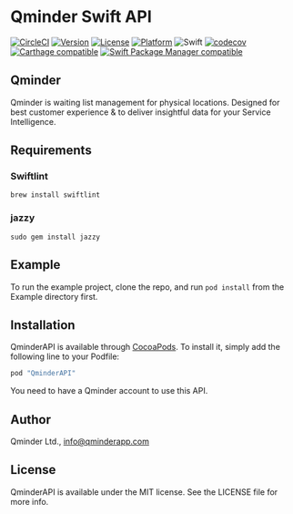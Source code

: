 # Qminder Swift API

[![CircleCI](https://circleci.com/gh/Qminder/swift-api.svg?style=svg)](https://circleci.com/gh/Qminder/swift-api)
[![Version](https://img.shields.io/cocoapods/v/QminderAPI.svg?style=flat)](http://cocoapods.org/pods/QminderAPI)
[![License](https://img.shields.io/cocoapods/l/QminderAPI.svg?style=flat)](http://cocoapods.org/pods/QminderAPI)
[![Platform](https://img.shields.io/cocoapods/p/QminderAPI.svg?style=flat)](http://cocoapods.org/pods/QminderAPI)
![Swift](https://img.shields.io/badge/%20in-swift%204.0-orange.svg)
[![codecov](https://codecov.io/gh/Qminder/swift-api/branch/master/graph/badge.svg)](https://codecov.io/gh/Qminder/swift-api)
[![Carthage compatible](https://img.shields.io/badge/Carthage-compatible-4BC51D.svg?style=flat)](https://github.com/Carthage/Carthage)
[![Swift Package Manager compatible](https://img.shields.io/badge/Swift%20Package%20Manager-compatible-brightgreen.svg)](https://github.com/apple/swift-package-manager)

## Qminder

Qminder is waiting list management for physical locations. Designed for best customer experience & to deliver insightful data for your Service Intelligence.

## Requirements

### Swiftlint

```
brew install swiftlint
```

### jazzy

```
sudo gem install jazzy
```

## Example

To run the example project, clone the repo, and run `pod install` from the Example directory first.

## Installation

QminderAPI is available through [CocoaPods](http://cocoapods.org). To install it, simply add the following line to your Podfile:

```ruby
pod "QminderAPI"
```

You need to have a Qminder account to use this API.

## Author

Qminder Ltd., info@qminderapp.com

## License

QminderAPI is available under the MIT license. See the LICENSE file for more info.
